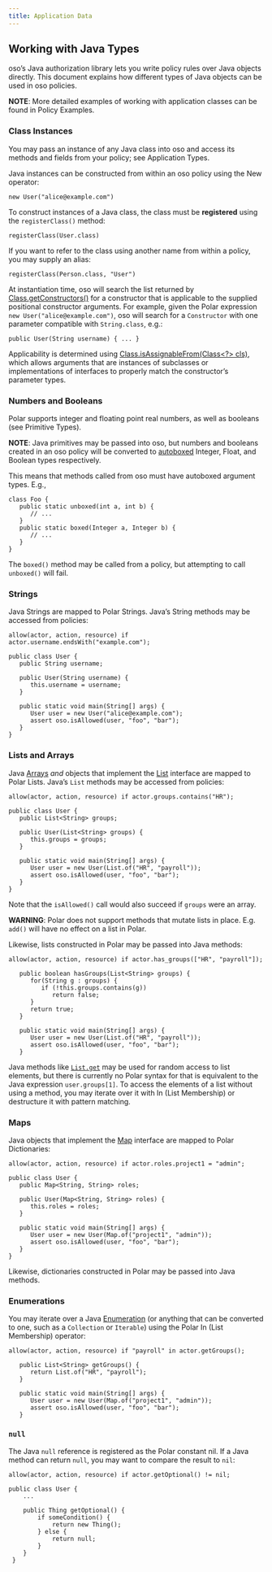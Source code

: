 ```yaml
---
title: Application Data
---
```


## Working with Java Types

oso’s Java authorization library lets you write policy rules over Java objects directly.
This document explains how different types of Java objects can be used in oso policies.

<!-- TODO: make below note reference correct doc -->
**NOTE**: More detailed examples of working with application classes can be found in Policy Examples.

### Class Instances

You may pass an instance of any Java class into oso and access its methods
and fields from your policy; see Application Types.

Java instances can be constructed from within an oso policy using the
New operator:

```
new User("alice@example.com")
```

To construct instances of a Java class, the class must be **registered**
using the `registerClass()` method:

```
registerClass(User.class)
```

If you want to refer to the class using another name from within a policy,
you may supply an alias:

```
registerClass(Person.class, "User")
```

At instantiation time, oso will search the list returned by
[Class.getConstructors()](https://docs.oracle.com/javase/10/docs/api/java/lang/Class.html#getConstructors())
for a constructor that is applicable to the supplied positional constructor
arguments. For example, given the Polar expression `new
User("alice@example.com")`, oso will search for a `Constructor` with one
parameter compatible with `String.class`, e.g.:

```
public User(String username) { ... }
```

Applicability is determined using [Class.isAssignableFrom(Class<?> cls)](https://docs.oracle.com/javase/10/docs/api/java/lang/Class.html#isAssignableFrom(java.lang.Class)),
which allows arguments that are instances of subclasses or implementations
of interfaces to properly match the constructor’s parameter types.

<!-- TODO: link to javadoc above -->
### Numbers and Booleans

Polar supports integer and floating point real numbers, as well as booleans (see Primitive Types).

**NOTE**: Java primitives may be passed into oso, but numbers and booleans created in an oso policy will be
converted to [autoboxed](https://docs.oracle.com/javase/tutorial/java/data/autoboxing.html) Integer, Float, and Boolean types respectively.

This means that methods called from oso must have autoboxed argument types. E.g.,

```
class Foo {
   public static unboxed(int a, int b) {
      // ...
   }
   public static boxed(Integer a, Integer b) {
      // ...
   }
}
```

The `boxed()` method may be called from a policy,
but attempting to call `unboxed()` will fail.

### Strings

Java Strings are mapped to Polar Strings. Java’s String methods may be accessed from policies:

```
allow(actor, action, resource) if actor.username.endsWith("example.com");
```

```
public class User {
   public String username;

   public User(String username) {
      this.username = username;
   }

   public static void main(String[] args) {
      User user = new User("alice@example.com");
      assert oso.isAllowed(user, "foo", "bar");
   }
}
```

### Lists and Arrays

Java [Arrays](https://docs.oracle.com/javase/tutorial/java/nutsandbolts/arrays.html) *and* objects that implement the [List](https://docs.oracle.com/javase/10/docs/api/java/util/List.html) interface are
mapped to Polar Lists. Java’s `List` methods may be accessed from policies:

```
allow(actor, action, resource) if actor.groups.contains("HR");
```

```
public class User {
   public List<String> groups;

   public User(List<String> groups) {
      this.groups = groups;
   }

   public static void main(String[] args) {
      User user = new User(List.of("HR", "payroll"));
      assert oso.isAllowed(user, "foo", "bar");
   }
}
```

Note that the `isAllowed()` call would also succeed if `groups` were an array.

**WARNING**: Polar does not support methods that mutate lists in place. E.g. `add()` will have no effect on
a list in Polar.

Likewise, lists constructed in Polar may be passed into Java methods:

```
allow(actor, action, resource) if actor.has_groups(["HR", "payroll"]);
```

```
   public boolean hasGroups(List<String> groups) {
      for(String g : groups) {
         if (!this.groups.contains(g))
            return false;
      }
      return true;
   }

   public static void main(String[] args) {
      User user = new User(List.of("HR", "payroll"));
      assert oso.isAllowed(user, "foo", "bar");
   }
```

Java methods like [`List.get`](https://docs.oracle.com/javase/10/docs/api/java/util/List.html#get(int)) may be used for random access to
list elements, but there is currently no Polar syntax for that is
equivalent to the Java expression `user.groups[1]`. To access
the elements of a list without using a method, you may iterate
over it with In (List Membership) or destructure it with
pattern matching.

### Maps

Java objects that implement the [Map](https://docs.oracle.com/javase/10/docs/api/java/util/Map.html) interface
are mapped to Polar Dictionaries:

```
allow(actor, action, resource) if actor.roles.project1 = "admin";
```

```
public class User {
   public Map<String, String> roles;

   public User(Map<String, String> roles) {
      this.roles = roles;
   }

   public static void main(String[] args) {
      User user = new User(Map.of("project1", "admin"));
      assert oso.isAllowed(user, "foo", "bar");
   }
}
```

Likewise, dictionaries constructed in Polar may be passed into Java methods.

### Enumerations

You may iterate over a Java [Enumeration](https://docs.oracle.com/javase/10/docs/api/java/util/Enumeration.html)
(or anything that can be converted to one, such as a `Collection` or `Iterable`)
using the Polar In (List Membership) operator:

```
allow(actor, action, resource) if "payroll" in actor.getGroups();
```

```
   public List<String> getGroups() {
      return List.of("HR", "payroll");
   }

   public static void main(String[] args) {
      User user = new User(Map.of("project1", "admin"));
      assert oso.isAllowed(user, "foo", "bar");
   }
```

### `null`

The Java `null` reference is registered as the Polar constant nil.
If a Java method can return `null`, you may want to compare the result
to `nil`:

```
allow(actor, action, resource) if actor.getOptional() != nil;
```

```
public class User {
    ...

    public Thing getOptional() {
        if someCondition() {
            return new Thing();
        } else {
            return null;
        }
    }
 }
```

<!-- ### Summary

### Java → Polar Types Summary

| Java type

 | Polar type

 |     |
 | --- ||  |  |  |  |  ||  |  |  |
| int/Integer

                                                    | Integer

                                                                                 |
| float/Float

                                                    | Float

                                                                                   |
| double/Double

                                                  | Float

                                                                                   |
| boolean/Boolean

                                                | Boolean

                                                                                 |
| List

                                                           | List

                                                                                    |
| Array

                                                          | List

                                                                                    |
| Map

                                                            | Dictionary

                                                                              |
| String

                                                         | String

                                                                                  | -->

